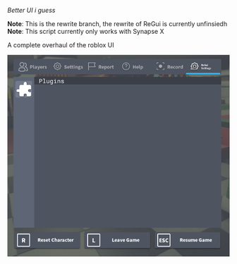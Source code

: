 *Better UI i guess*

**Note**: This is the rewrite branch, the rewrite of ReGui is currently unfinsiedh
**Note**: This script currently only works with Synapse X

A complete overhaul of the roblox UI

![Alt text](/Img/RobloxPlayerBeta_EmqJYk2UlM.png?raw=true "WIP Plugins")
